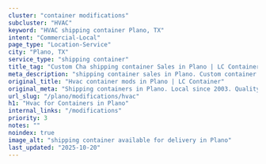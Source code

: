 ```yaml
---
cluster: "container modifications"
subcluster: "HVAC"
keyword: "HVAC shipping container Plano, TX"
intent: "Commercial-Local"
page_type: "Location-Service"
city: "Plano, TX"
service_type: "shipping container"
title_tag: "Custom Cha shipping container Sales in Plano | LC Container"
meta_description: "shipping container sales in Plano. Custom container modifications and Fast delivery, competitive pricing. Serving modifications area. Quote ID: S9M. Call (214) 524-4168 for your free quote today."
original_title: "Hvac container mods in Plano | LC Container"
original_meta: "Shipping containers in Plano. Local since 2003. Quality containers. Fast delivery. Get your free quote — call (214) 524-4168 today. LC Container — your trust..."
url_slug: "/plano/modifications/hvac"
h1: "Hvac for Containers in Plano"
internal_links: "/modifications"
priority: 3
notes: ""
noindex: true
image_alt: "shipping container available for delivery in Plano"
last_updated: "2025-10-20"
---
```


<!-- TODO: Add unique city/inventory copy, images, and internal links here. -->
